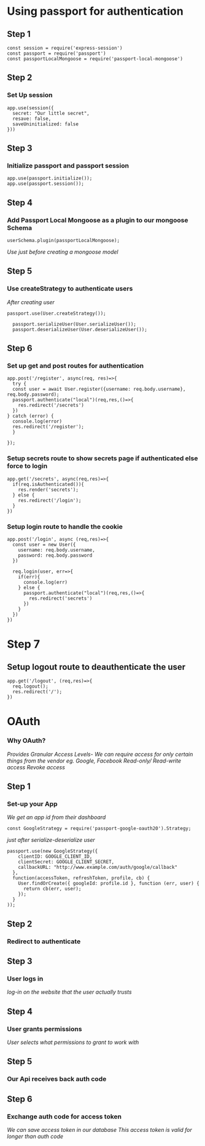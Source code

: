 # Using passport for authentication

## Step 1
```
const session = require('express-session')
const passport = require('passport')
const passportLocalMongoose = require('passport-local-mongoose')
```

## Step 2
### Set Up session
```
app.use(session({
  secret: "Our little secret",
  resave: false,
  saveUninitialized: false
}))
```

## Step 3
### Initialize passport and passport session
```
app.use(passport.initialize());
app.use(passport.session());
```

## Step 4
### Add Passport Local Mongoose as a plugin to our mongoose Schema
```
userSchema.plugin(passportLocalMongoose);
```
*Use just before creating a mongoose model*

## Step 5
### Use createStrategy to authenticate users
*After creating user* 
```
passport.use(User.createStrategy());

  passport.serializeUser(User.serializeUser());
  passport.deserializeUser(User.deserializeUser());
```

## Step 6
### Set up get and post routes for authentication
```
app.post('/register', async(req, res)=>{
  try {
  const user = await User.register({username: req.body.username}, req.body.password);
  passport.authenticate("local")(req,res,()=>{
    res.redirect('/secrets')
  })
} catch (error) {
  console.log(error)
  res.redirect('/register');
  }
    
});
```

### Setup secrets route to show secrets page if authenticated else force to login
```
app.get('/secrets', async(req,res)=>{
  if(req.isAuthenticated()){
    res.render('secrets');
  } else {
    res.redirect('/login');
  }
})
```

### Setup login route to handle the cookie
```
app.post('/login', async (req,res)=>{
  const user = new User({
    username: req.body.username,
    password: req.body.password
  })

  req.login(user, err=>{
    if(err){
      console.log(err)
    } else {
      passport.authenticate("local")(req,res,()=>{
        res.redirect('secrets')
      })
    }
  })
})
```

# Step 7 
## Setup logout route to deauthenticate the user
```
app.get('/logout', (req,res)=>{
  req.logout();
  res.redirect('/');
})
```


# OAuth
### Why OAuth?
*Provides Granular Access Levels- We can require access for only certain things from the vendor eg. Google, Facebook*
*Read-only/ Read-write access*
*Revoke access*

## Step 1
### Set-up your App
*We get an app id from their dashboard*
```
const GoogleStrategy = require('passport-google-oauth20').Strategy;
```

*just after serialize-deserialize user*
```
passport.use(new GoogleStrategy({
    clientID: GOOGLE_CLIENT_ID,
    clientSecret: GOOGLE_CLIENT_SECRET,
    callbackURL: "http://www.example.com/auth/google/callback"
  },
  function(accessToken, refreshToken, profile, cb) {
    User.findOrCreate({ googleId: profile.id }, function (err, user) {
      return cb(err, user);
    });
  }
));
```
## Step 2
### Redirect to authenticate
## Step 3
### User logs in
*log-in on the website that the user actually trusts*
## Step 4
### User grants permissions
*User selects what permissions to grant to work with*
## Step 5
### Our Api receives back auth code
## Step 6
### Exchange auth code for access token
*We can save access token in our database*
*This access token is valid for longer than auth code*

